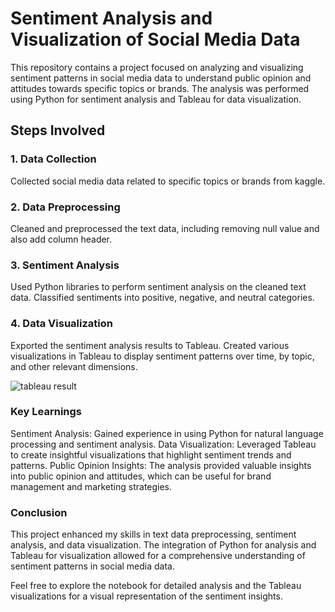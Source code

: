 # Sentiment Analysis and Visualization of Social Media Data

This repository contains a project focused on analyzing and visualizing sentiment patterns in social media data to understand public opinion and attitudes towards specific topics or brands. The analysis was performed using Python for sentiment analysis and Tableau for data visualization.

## Steps Involved
### 1. Data Collection

Collected social media data related to specific topics or brands from kaggle.

### 2. Data Preprocessing

Cleaned and preprocessed the text data, including removing null value and also add column header.

### 3. Sentiment Analysis

Used Python libraries to perform sentiment analysis on the cleaned text data.
Classified sentiments into positive, negative, and neutral categories.

### 4. Data Visualization

Exported the sentiment analysis results to Tableau.
Created various visualizations in Tableau to display sentiment patterns over time, by topic, and other relevant dimensions.

![tableau result](https://github.com/muhammadtalha72014/PRODIGY_DS_04/assets/173653061/c57a1573-aac9-4371-ba8a-6a6eeed3e41d)

### Key Learnings
Sentiment Analysis: Gained experience in using Python for natural language processing and sentiment analysis.
Data Visualization: Leveraged Tableau to create insightful visualizations that highlight sentiment trends and patterns.
Public Opinion Insights: The analysis provided valuable insights into public opinion and attitudes, which can be useful for brand management and marketing strategies.

### Conclusion
This project enhanced my skills in text data preprocessing, sentiment analysis, and data visualization. The integration of Python for analysis and Tableau for visualization allowed for a comprehensive understanding of sentiment patterns in social media data.

Feel free to explore the notebook for detailed analysis and the Tableau visualizations for a visual representation of the sentiment insights.
